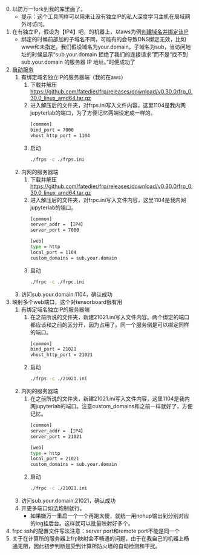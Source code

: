 0. 以防万一fork到我的库里面了。
     * 提示：这个工具同样可以用来让没有独立IP的私人深度学习主机在局域网外可访问。
1. 在有独立IP，假设为【IP4】吧，的机器上，以aws为例[创建域名并绑定该IP](https://aws.amazon.com/cn/getting-started/tutorials/get-a-domain/)
      * 绑定的时候前部加的子域名不同，可能有的会导致DNS绑定无效，比如www和未指定。我们假设域名为your.domain，子域名为sub，当访问地址的时候显示“sub.your.domain 拒绝了我们的连接请求”而不是“找不到 sub.your.domain 的服务器 IP 地址。”时便成功了
2. [启动服务](https://github.com/RayXu14/frp/blob/master/README_zh.md)
    1. 有绑定域名独立IP的服务器端（我的在aws）
        1. 下载并解压 https://github.com/fatedier/frp/releases/download/v0.30.0/frp_0.30.0_linux_amd64.tar.gz
        2. 进入解压后的文件夹，对frps.ini写入文件内容，这里1104是我内网jupyterlab的端口，为了方便记忆两端设定成一样的。
            ```bash
            [common]
            bind_port = 7000
            vhost_http_port = 1104
            ```
        3. 启动
            ```bash
            ./frps -c ./frps.ini
            ```
    2. 内网的服务器端
        1. 下载并解压 https://github.com/fatedier/frp/releases/download/v0.30.0/frp_0.30.0_linux_amd64.tar.gz
        2. 进入解压后的文件夹，对frpc.ini写入文件内容，这里1104是我内网jupyterlab的端口。
            ```bash
            [common]
            server_addr = 【IP4】
            server_port = 7000

            [web]
            type = http
            local_port = 1104
            custom_domains = sub.your.domain
            ```
        3. 启动
            ```bash
            ./frpc -c ./frpc.ini
            ```
    3. 访问sub.your.domain:1104，确认成功
3. 映射多个web端口，这个对tensorboard很有用
    1. 有绑定域名独立IP的服务器端
        1. 在之前所说的文件夹，新建21021.ini写入文件内容。两个绑定的端口都应该和之前的区分开，因为占用了。同一个服务倒是可以绑定同样的端口。
            ```bash
            [common]
            bind_port = 21021
            vhost_http_port = 21021
            ```
        2. 启动
            ```bash
            ./frps -c ./21021.ini
            ```
    2. 内网的服务器端
        1. 在之前所说的文件夹，新建21021.ini写入文件内容，这里1104是我内网jupyterlab的端口。注意custom_domains和之前一样就好了，方便记忆。
            ```bash
            [common]
            server_addr = 【IP4】
            server_port = 21021

            [web]
            type = http
            local_port = 21021
            custom_domains = sub.your.domain
            ```
        2. 启动
            ```bash
            ./frpc -c ./21021.ini
            ```
    3. 访问sub.your.domain:21021，确认成功
   4. 开更多端口如法炮制就行。
        * 如果嫌万一重启一个一个再跑太傻，就统一用nohup输出到分别对应的log挂后台。这样就可以批量映射好多个。
4. frpc ssh的配置文件写法注意：server port和remote port不能是同一个
5. 关于在计算所的服务器上frp映射会不畅通的问题，由于在我自己的机器上畅通无阻，因此初步判断是受到计算所防火墙的自动检测和干扰。
